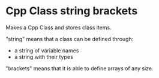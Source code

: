 # Cpp Class string brackets

Makes a Cpp Class and stores class items.

"string" means that a class can be defined through:
- a string of variable names
- a string with their types

"brackets" means that it is able to define arrays of any size.
